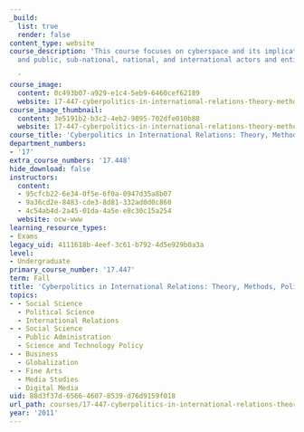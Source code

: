 ```yaml
---
_build:
  list: true
  render: false
content_type: website
course_description: 'This course focuses on cyberspace and its implications for private
  and public, sub-national, national, and international actors and entities.

  '
course_image:
  content: 0c493b07-a929-e1c4-5eb9-6460cef62189
  website: 17-447-cyberpolitics-in-international-relations-theory-methods-policy-fall-2011
course_image_thumbnail:
  content: 3e5191b2-b3c2-4eb2-9895-702dfe010b88
  website: 17-447-cyberpolitics-in-international-relations-theory-methods-policy-fall-2011
course_title: 'Cyberpolitics in International Relations: Theory, Methods, Policy'
department_numbers:
- '17'
extra_course_numbers: '17.448'
hide_download: false
instructors:
  content:
  - 95cfcb22-6e34-0f5e-6f0a-0947d35a8b07
  - 9a36cd2e-8483-cde3-8d81-332ad0d0c860
  - 4c54ab4d-2a45-01da-4a5e-e8c30c15a254
  website: ocw-www
learning_resource_types:
- Exams
legacy_uid: 4111618b-4eef-3c61-b792-4d5e929b0a3a
level:
- Undergraduate
primary_course_number: '17.447'
term: Fall
title: 'Cyberpolitics in International Relations: Theory, Methods, Policy'
topics:
- - Social Science
  - Political Science
  - International Relations
- - Social Science
  - Public Administration
  - Science and Technology Policy
- - Business
  - Globalization
- - Fine Arts
  - Media Studies
  - Digital Media
uid: 88d3f37d-6566-4607-8539-d76d9159f018
url_path: courses/17-447-cyberpolitics-in-international-relations-theory-methods-policy-fall-2011
year: '2011'
---
```

